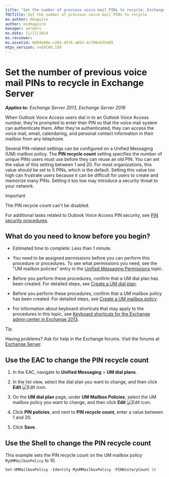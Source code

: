 ```yaml
---
title: 'Set the number of previous voice mail PINs to recycle: Exchange 2013 Help'
TOCTitle: Set the number of previous voice mail PINs to recycle
ms.author: dmaguire
author: msdmaguire
manager: serdars
ms.date: 11/17/2014
ms.reviewer: 
ms.assetid: b094e68e-c493-4576-a6b1-4c780e635405
mtps_version: v=EXCHG.150
---
```


# Set the number of previous voice mail PINs to recycle in Exchange Server

_**Applies to:** Exchange Server 2013, Exchange Server 2016_

When Outlook Voice Access users dial in to an Outlook Voice Access number, they're prompted to enter their PIN so that the voice mail system can authenticate them. After they're authenticated, they can access the voice mail, email, calendaring, and personal contact information in their mailbox from any telephone.

Several PIN-related settings can be configured on a Unified Messaging (UM) mailbox policy. The **PIN recycle count** setting specifies the number of unique PINs users must use before they can reuse an old PIN. You can set the value of this setting between 1 and 20. For most organizations, this value should be set to 5 PINs, which is the default. Setting this value too high can frustrate users because it can be difficult for users to create and memorize many PINs. Setting it too low may introduce a security threat to your network.

> [!IMPORTANT]
> The PIN recycle count can't be disabled.

For additional tasks related to Outlook Voice Access PIN security, see [PIN security procedures](pin-security-procedures-exchange-2013-help.md).

## What do you need to know before you begin?

- Estimated time to complete: Less than 1 minute.

- You need to be assigned permissions before you can perform this procedure or procedures. To see what permissions you need, see the "UM mailbox policies" entry in the [Unified Messaging Permissions](http://technet.microsoft.com/library/d326c3bc-8f33-434a-bf02-a83cc26a5498.aspx) topic.

- Before you perform these procedures, confirm that a UM dial plan has been created. For detailed steps, see [Create a UM dial plan](create-um-dial-plan-exchange-2013-help.md).

- Before you perform these procedures, confirm that a UM mailbox policy has been created. For detailed steps, see [Create a UM mailbox policy](create-um-mailbox-policy-exchange-2013-help.md).

- For information about keyboard shortcuts that may apply to the procedures in this topic, see [Keyboard shortcuts for the Exchange admin center in Exchange 2013](keyboard-shortcuts-in-the-exchange-admin-center-2013-help.md).

> [!TIP]
> Having problems? Ask for help in the Exchange forums. Visit the forums at [Exchange Server](https://go.microsoft.com/fwlink/p/?linkId=60612).

## Use the EAC to change the PIN recycle count

1. In the EAC, navigate to **Unified Messaging** \> **UM dial plans**.

2. In the list view, select the dial plan you want to change, and then click **Edit** ![Edit icon](images/ITPro_EAC_EditIcon.gif).

3. On the **UM dial plan** page, under **UM Mailbox Policies**, select the UM mailbox policy you want to change, and then click **Edit** ![Edit icon](images/ITPro_EAC_EditIcon.gif).

4. Click **PIN policies**, and next to **PIN recycle count**, enter a value between 1 and 20.

5. Click **Save**.

## Use the Shell to change the PIN recycle count

This example sets the PIN recycle count on the UM mailbox policy `MyUMMailboxPolicy` to 10.

```powershell
Set-UMMailboxPolicy -Identity MyUMMailboxPolicy -PINHistoryCount 10
```
